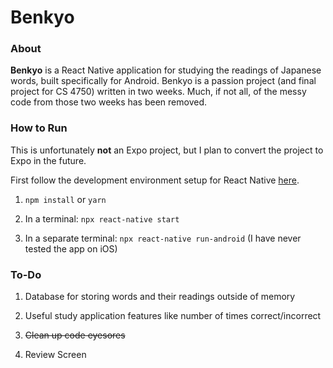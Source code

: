 # Benkyo

### About

<b>Benkyo</b> is a React Native application for studying the readings of Japanese words, built specifically for Android. Benkyo is a passion project (and final project for CS 4750) written in two weeks. Much, if not all, of the messy code from those two weeks has been removed.

### How to Run

This is unfortunately <b>not</b> an Expo project, but I plan to convert the project to Expo in the future.

First follow the development environment setup for React Native [here](https://reactnative.dev/docs/environment-setup).

1. `npm install` or `yarn`

2. In a terminal: `npx react-native start`

3. In a separate terminal: `npx react-native run-android` (I have never tested the app on iOS)

### To-Do

1. Database for storing words and their readings outside of memory

2. Useful study application features like number of times correct/incorrect

3. ~~Clean up code eyesores~~

4. Review Screen
